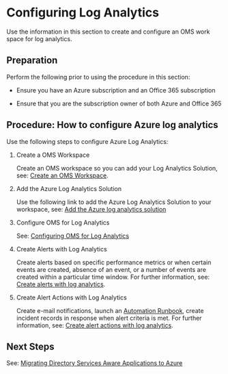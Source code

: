 # Configuring Log Analytics


Use the information in this section to create and configure an OMS work space for log analytics.


## Preparation  

Perform the following prior to using the procedure in this section:  

  - Ensure you have an Azure subscription and an Office 365 subscription 
  
  - Ensure that you are the subscription owner of both Azure and Office 365  



## Procedure:   How to configure Azure log analytics

Use the following steps to configure Azure Log Analytics:  

  1. Create a OMS Workspace 
  
     Create an OMS workspace so you can add your Log Analytics Solution, see: [Create an OMS Workspace](https://docs.microsoft.com/en-us/azure/log-analytics/log-analytics-quick-create-workspace). 
	
  2. Add the Azure Log Analytics Solution 
  
     Use the following link to add the Azure Log Analytics Solution to your workspace, see: [Add the Azure log analytics solution](https://docs.microsoft.com/en-us/azure/log-analytics/log-analytics-add-solutions) 
	
  3. Configure OMS for Log Analytics 
  
     See: [Configuring OMS for Log Analytics](3.4.2-Configuring-OMS-for-Log-Analytics.md) 
	
  4. Create Alerts with Log Analytics  
  
     Create alerts based on specific performance metrics or when certain events are created, absence of an event, or a number of events      are created within a particular time window. For further information, see: [Create alerts with log analytics](https://docs.microsoft.com/en-us/azure/log-analytics/log-analytics-tutorial-response#create-alerts).
	
  5. Create Alert Actions with Log Analytics  
  
     Create e-mail notifications, launch an [Automation Runbook](https://docs.microsoft.com/en-us/azure/automation/automation-runbook-execution), create incident records in response when alert criteria is met.  For further information, see: [Create alert actions with log analytics](https://docs.microsoft.com/en-us/azure/log-analytics/log-analytics-tutorial-response#alert-actions).


## Next Steps

See: [Migrating Directory Services Aware Applications to Azure](https://github.com/alvarovitta/Azure-Identity/blob/master/4.0-Migrating-Directory-Services-Aware-Applications-to-Azure.md)
